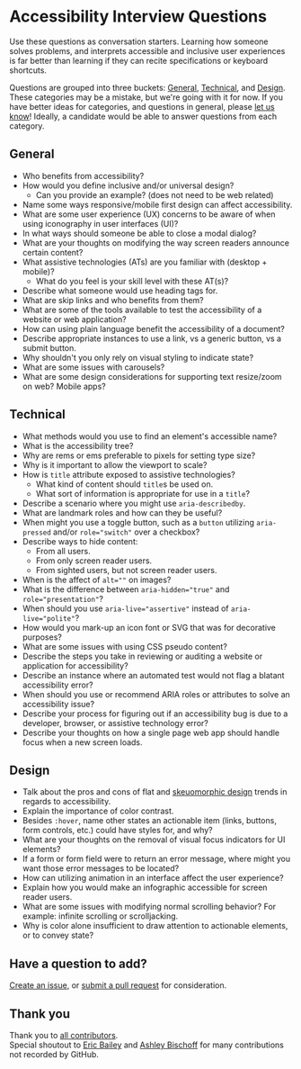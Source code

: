 # Accessibility Interview Questions  
Use these questions as conversation starters. Learning how someone solves problems, and interprets accessible and inclusive user experiences is far better than learning if they can recite specifications or keyboard shortcuts.

Questions are grouped into three buckets: [General](#general), [Technical](#technical), and [Design](#design). These categories may be a mistake, but we're going with it for now. If you have better ideas for categories, and questions in general, please [let us know](https://github.com/scottaohara/accessibility_interview_questions/issues)! Ideally, a candidate would be able to answer questions from each category.


## General
- Who benefits from accessibility?
- How would you define inclusive and/or universal design?
    + Can you provide an example? (does not need to be web related)
- Name some ways responsive/mobile first design can affect accessibility.
- What are some user experience (UX) concerns to be aware of when using iconography in user interfaces (UI)?
- In what ways should someone be able to close a modal dialog?
- What are your thoughts on modifying the way screen readers announce certain content?
- What assistive technologies (ATs) are you familiar with (desktop + mobile)?
    + What do you feel is your skill level with these AT(s)?
- Describe what someone would use heading tags for.  
- What are skip links and who benefits from them?
- What are some of the tools available to test the accessibility of a website or web application?
- How can using plain language benefit the accessibility of a document?
- Describe appropriate instances to use a link, vs a generic button, vs a submit button.
- Why shouldn't you only rely on visual styling to indicate state?
- What are some issues with carousels?
- What are some design considerations for supporting text resize/zoom on web? Mobile apps?


## Technical
- What methods would you use to find an element's accessible name?
- What is the accessibility tree?
- Why are rems or ems preferable to pixels for setting type size?
- Why is it important to allow the viewport to scale?
- How is `title` attribute exposed to assistive technologies?
    + What kind of content should `title`s be used on.
    + What sort of information is appropriate for use in a `title`?
- Describe a scenario where you might use `aria-describedby`.
- What are landmark roles and how can they be useful?
- When might you use a toggle button, such as a `button` utilizing `aria-pressed` and/or `role="switch"` over a checkbox?
- Describe ways to hide content:
    + From all users.
    + From only screen reader users.
    + From sighted users, but not screen reader users.
- When is the affect of `alt=""` on images?
- What is the difference between `aria-hidden="true"` and `role="presentation"`?
- When should you use `aria-live="assertive"` instead of `aria-live="polite"`?
- How would you mark-up an icon font or SVG that was for decorative purposes?
- What are some issues with using CSS pseudo content?
- Describe the steps you take in reviewing or auditing a website or application for accessibility?
- Describe an instance where an automated test would not flag a blatant accessibility error?
- When should you use or recommend <abbr>ARIA</abbr> roles or attributes to solve an accessibility issue?
- Describe your process for figuring out if an accessibility bug is due to a developer, browser, or assistive technology error?
- Describe your thoughts on how a single page web app should handle focus when a new screen loads.


## Design
- Talk about the pros and cons of flat and [skeuomorphic design](http://whatis.techtarget.com/definition/skeuomorphism) trends in regards to accessibility.
- Explain the importance of color contrast.
- Besides `:hover`, name other states an actionable item (links, buttons, form controls, etc.) could have styles for, and why?
- What are your thoughts on the removal of visual focus indicators for UI elements?
- If a form or form field were to return an error message, where might you want those error messages to be located?
- How can utilizing animation in an interface affect the user experience?
- Explain how you would make an infographic accessible for screen reader users.
- What are some issues with modifying normal scrolling behavior? For example: infinite scrolling or scrolljacking.
- Why is color alone insufficient to draw attention to actionable elements, or to convey state?


## Have a question to add?
[Create an issue](https://github.com/scottaohara/accessibility_interview_questions/issues), or [submit a pull request](https://github.com/scottaohara/accessibility_interview_questions/pulls) for consideration.


## Thank you
Thank you to [all contributors](https://github.com/scottaohara/accessibility_interview_questions/graphs/contributors).  
Special shoutout to [Eric Bailey](https://github.com/ericwbailey) and [Ashley Bischoff](https://github.com/handcoding) for many contributions not recorded by GitHub.
